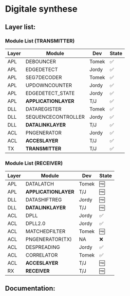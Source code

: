 # Digitale synthese

## Layer list:

### Module List (TRANSMITTER)

| Layer   | Module                        | Dev             | State              |
| ------- | ----------------------------- | --------------- | -------------------|
| APL     | DEBOUNCER		          | Tomek           | :white_check_mark: |
| APL     | EDGEDETECT                    | Jordy           | :white_check_mark: |
| APL     | SEG7DECODER                   | Tomek           | :white_check_mark: |
| APL     | UPDOWNCOUNTER                 | Jordy           | :white_check_mark: |
| APL     | EDGEDETECT_STATE              | Jordy           | :white_check_mark: |
| APL     | **APPLICATIONLAYER**          | T/J             | :white_check_mark: |
| DLL     | DATAREGISTER	          | Tomek           | :white_check_mark: |
| DLL     | SEQUENCECONTROLLER            | Jordy           | :white_check_mark: |
| DLL     | **DATALINKLAYER**             | T/J             | :white_check_mark: |
| ACL	  | PNGENERATOR		          | Jordy           | :white_check_mark: |
| ACL     | **ACCESLAYER**	          | T/J	            | :white_check_mark: |
| TX      | **TRANSMITTER**               | T/J             | :white_check_mark: |

### Module List (RECEIVER)

| Layer   | Module                        | Dev             | State       	 |
| ------- | ----------------------------- | --------------- | -------------------|
| APL     | DATALATCH                     | Tomek           | :free:      	 |
| APL     | **APPLICATIONLAYER**          | T/J             | :free:      	 |
| DLL     | DATASHIFTREG	          | Jordy           | :free:      	 |
| DLL     | **DATALINKLAYER**             | T/J             | :free:       	 |
| ACL     | DPLL                          | Jordy           | :white_check_mark: |
| ACL     | DPLL2.0                       | Jordy           | :white_check_mark: |
| ACL     | MATCHEDFILTER	          | Tomek           | :free:      	 |
| ACL     | PNGENERATOR(TX)               | NA              | :x:         	 |
| ACL     | DESPREADING			  | Jordy           | :white_check_mark: |
| ACL     | CORRELATOR		          | Tomek           | :white_check_mark: |
| ACL     | **ACCESLAYER**                | T/J             | :free:       	 |
| RX      | **RECEIVER**                  | T/J             | :free:       	 |

## Documentation:


